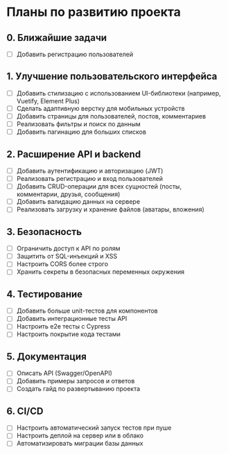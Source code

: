 # Планы по развитию проекта

## 0. Ближайшие задачи
- [ ] Добавить регистрацию пользователей

## 1. Улучшение пользовательского интерфейса
- [ ] Добавить стилизацию с использованием UI-библиотеки (например, Vuetify, Element Plus)
- [ ] Сделать адаптивную верстку для мобильных устройств
- [ ] Добавить страницы для пользователей, постов, комментариев
- [ ] Реализовать фильтры и поиск по данным
- [ ] Добавить пагинацию для больших списков

## 2. Расширение API и backend
- [ ] Добавить аутентификацию и авторизацию (JWT)
- [ ] Реализовать регистрацию и вход пользователей
- [ ] Добавить CRUD-операции для всех сущностей (посты, комментарии, друзья, сообщения)
- [ ] Добавить валидацию данных на сервере
- [ ] Реализовать загрузку и хранение файлов (аватары, вложения)

## 3. Безопасность
- [ ] Ограничить доступ к API по ролям
- [ ] Защитить от SQL-инъекций и XSS
- [ ] Настроить CORS более строго
- [ ] Хранить секреты в безопасных переменных окружения

## 4. Тестирование
- [ ] Добавить больше unit-тестов для компонентов
- [ ] Добавить интеграционные тесты API
- [ ] Настроить e2e тесты с Cypress
- [ ] Настроить покрытие кода тестами

## 5. Документация
- [ ] Описать API (Swagger/OpenAPI)
- [ ] Добавить примеры запросов и ответов
- [ ] Создать гайд по развертыванию проекта

## 6. CI/CD
- [ ] Настроить автоматический запуск тестов при пуше
- [ ] Настроить деплой на сервер или в облако
- [ ] Автоматизировать миграции базы данных
